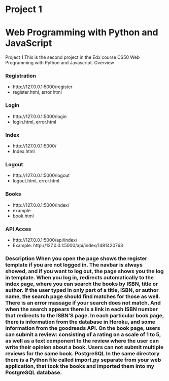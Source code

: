 # Project 1

<h1>Web Programming with Python and JavaScript</h1>
Project 1
This is the second project in the Edx course CS50 Web Programming with Python and Javascript.
Overview
<h3>Registration</h3>
<ul>
<li>http://127.0.0.1:5000/register</li>
<li>register.html, error.html
</li></ul>
<h3>Login</h3>
<ul>
<li>http://127.0.0.1:5000/login</li>
<li>login.html, error.html</li></ul>
 
<h3>Index</h3>
<ul>
<li>http://127.0.0.1:5000/</li>
<li>Index.html</li></ul>
<h3>Logout</h3>
<ul>
<li>http://127.0.0.1:5000/logout</li>
<li>logout.html, error.html</li>
 </ul>
<h3>Books</h3>
   <ul>
<li>http://127.0.0.1:5000/index/<isbn></li>
<li>example</li>
<li>book.html</li>
     </ul>
<h3>API Acces</h3>
  <ul>
<li>http://127.0.0.1:5000/api/index/<isbn></li>
<li>Example: http://127.0.0.1:5000/api/index/1481420763</li>
 </ul>
<h3>Description
When you open the page shows the register template if you are not logged in. The navbar is always showed, and if you want to log out, the page shows you the log in template.
When you log in, redirects automatically to the index page, where you can search the books by ISBN, title or author.  If the user typed in only part of a title, ISBN, or author name, the search page should find matches for those as well.
There is an error massage if your search does not match. And when the search appears there is a link in each ISBN number that redirects to the ISBN’S page.
In each particular book page, there is information from the database in Heroku, and some information from the goodreads API.
On the book page, users can submit a review: consisting of a rating on a scale of 1 to 5, as well as a text component to the review where the user can write their opinion about a book. Users can not submit multiple reviews for the same book.
PostgreSQL
In the same directory there is a Python file called import.py separate from your web application, that took the books and imported them into my PostgreSQL database. 
